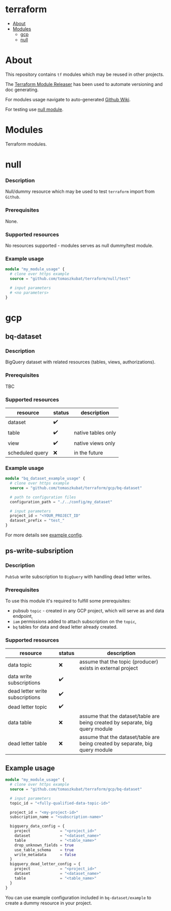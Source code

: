 # terraform

- [About](#about)
- [Modules](#modules)
  - [gcp](#gcp)
  - [null](#null)

# About

This repository contains `tf` modules which may be reused in other projects.

The [Terraform Module Releaser](https://github.com/techpivot/terraform-module-releaser) has been used to automate versioning and doc generating.

For modules usage navigate to auto-generated [Github Wiki](https://github.com/tomaszkubat/terraform/wiki).

For testing use [null module](#null).

# Modules

Terraform modules.


# null

### Description

Null/dummy resource which may be used to test `terraform` import from `Github`.

### Prerequisites

None.

### Supported resources

No resources supported - modules serves as null dummy/test module.

### Example usage

```terraform
module "my_module_usage" {
  # clone over https example
  source = "github.com/tomaszkubat/terraform/null/test"

  # input parameters
  # <no parameters>
}
```

# gcp

## bq-dataset

### Description

BigQuery dataset with related resources (tables, views, authorizations).

### Prerequisites

TBC

### Supported resources

| resource | status | description |
|---|---|---|
| dataset  | ✔️ | |
| table  | ✔️ | native tables only|
| view | ✔️ | native views only|
| scheduled query | ❌ | in the future |

### Example usage

```terraform
module "bq_dataset_example_usage" {
  # clone over https example
  source = "github.com/tomaszkubat/terraform/gcp/bq-dataset"

  # path to configuration files
  configuration_path = "./../config/my_dataset"

  # input parameters
  project_id = "<YOUR_PROJECT_ID"
  dataset_prefix = "test_"
}
```

For more details see [example config](/gcp/bq-dataset/example/).

## ps-write-subsription

### Description

`PubSub` write subscription to `BigQuery` with handling dead letter writes.

### Prerequisites

To use this module it's required to fulfill some prerequisites:
- pubsub `topic` - created in any GCP project, which will serve as and data endpoint,
- `iam` permissions added to attach subscription on the `topic`,
- `bq` tables for data and dead letter already created.

### Supported resources

| resource | status | description |
|---|---|---|
| data topic | ❌ | assume that the topic (producer) exists in external project |
| data write subscriptions | ✔️ | |
| dead letter write subscriptions | ✔️ | |
| dead letter topic  | ✔️ | |
| data table | ❌ | assume that the dataset/table are being created by separate, big query module |
| dead letter table | ❌ | assume that the dataset/table are being created by separate, big query module |

## Example usage

```terraform
module "my_module_usage" {
  # clone over https example
  source = "github.com/tomaszkubat/terraform/gcp/bq-dataset"

  # input parameters
  topic_id = "<fully-qualified-data-topic-id>"

  project_id = "<my-project-id>"
  subscription_name = "<subscription-name>"

  bigquery_data_config = {
    project             = "<project_id>"
    dataset             = "<dataset_name>"
    table               = "<table_name>"
    drop_unknown_fields = true
    use_table_schema    = true
    write_metadata      = false
  }
  bigquery_dead_letter_config = {
    project             = "<project_id>"
    dataset             = "<dataset_name>"
    table               = "<table_name>"
  }
}
```

You can use example configuration included in `bq-dataset/example` to create a dummy resource in your project.
